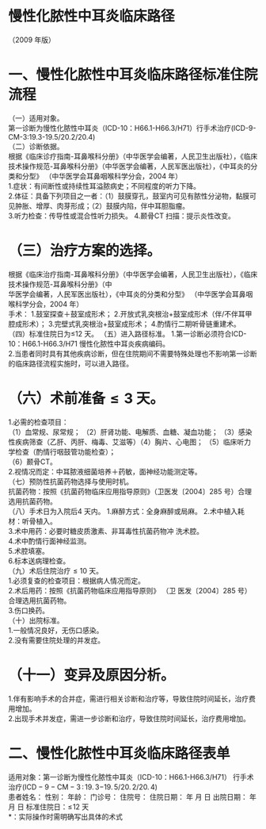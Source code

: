 # 慢性化脓性中耳炎临床路径  
（2009 年版）  
# 一、慢性化脓性中耳炎临床路径标准住院流程  
（一）适用对象。  
第一诊断为慢性化脓性中耳炎（ICD-10：H66.1-H66.3/H71）行手术治疗(ICD-9-CM-3:19.3-19.5/20.2/20.4)  
（二）诊断依据。  
根据《临床诊疗指南-耳鼻喉科分册》（中华医学会编著，人民卫生出版社），《临床技术操作规范-耳鼻喉科分册》（中华医学会编著，人民军医出版社），《中耳炎的分类和分型》 （中华医学会耳鼻咽喉科学分会，2004 年）  
1.症状：有间断性或持续性耳溢脓病史；不同程度的听力下降。  
2.体征：具备下列项目之一者：（1）鼓膜穿孔，鼓室内可见有脓性分泌物，黏膜可见肿胀、增厚、肉芽形成；（2）鼓膜内陷，伴中耳胆脂瘤。  
3.听力检查：传导性或混合性听力损失。 4.颞骨CT 扫描：提示炎性改变。  
# （三）治疗方案的选择。  
根据《临床治疗指南-耳鼻喉科分册》（中华医学会编著，人民卫生出版社），《临床技术操作规范-耳鼻喉科分册》（中  
华医学会编著，人民军医出版社），《中耳炎的分类和分型》 （中华医学会耳鼻咽喉科学分会，2004 年）  
手术： 1.鼓室探查＋鼓室成形术； 2.开放式乳突根治$+$鼓室成形术（伴/不伴耳甲腔成形术）； 3.完壁式乳突根治+鼓室成形术； 4.酌情行二期听骨链重建术。 （四）标准住院日为≤12 天。 （五）进入路径标准。 1.第一诊断必须符合ICD-10：H66.1-H66.3/H71 慢性化脓性中耳炎疾病编码。  
2.当患者同时具有其他疾病诊断，但在住院期间不需要特殊处理也不影响第一诊断的临床路径流程实施时，可以进入路径。  
# （六）术前准备${\leqslant}3$ 天。  
1.必需的检查项目：  
（1）血常规、尿常规； （2）肝肾功能、电解质、血糖、凝血功能； （3）感染性疾病筛查（乙肝、丙肝、梅毒、艾滋等）（4）胸片、心电图； （5）临床听力学检查（酌情行咽鼓管功能检查）；  
（6）颞骨CT。  
2.视情况而定：中耳脓液细菌培养＋药敏，面神经功能测定等。  
（七）预防性抗菌药物选择与使用时机。  
抗菌药物：按照《抗菌药物临床应用指导原则》（卫医发〔2004〕285 号）合理选用抗菌药物。  
（八）手术日为入院后4 天内。 1.麻醉方式：全身麻醉或局麻。 2.术中植入耗材：听骨植入。  
3.术中用药：必要时糖皮质激素、非耳毒性抗菌药物冲 洗术腔。  
4.术中酌情行面神经监测。  
5.术腔填塞。  
6.标本送病理检查。  
（九）术后住院治疗${\leqslant}10$ 天。  
1.必须复查的检查项目：根据病人情况而定。  
2.术后用药：按照《抗菌药物临床应用指导原则》 （卫 医发〔2004〕285 号）合理选用抗菌药物。  
3.伤口换药。  
（十）出院标准。  
1.一般情况良好，无伤口感染。  
2.没有需要住院处理的并发症。  
# （十一）变异及原因分析。  
1.伴有影响手术的合并症，需进行相关诊断和治疗等，导致住院时间延长，治疗费用增加。  
2.出现手术并发症，需进一步诊断和治疗，导致住院时间延长，治疗费用增加。  
# 二、慢性化脓性中耳炎临床路径表单  
适用对象：第一诊断为慢性化脓性中耳炎（ICD-10：H66.1-H66.3/H71） 行手术治疗$\mathrm{(ICD-9-CM-3\,{:}\,19.\,3\mathrm{-}19.\,5/20.\,2/20.\,4)}$  
患者姓名：           性别：    年龄：    门诊号：       住院号：       住院日期：   年  月  日 出院日期：   年  月   日    标准住院日：$\leqslant\!12$ 天  
\*：实际操作时需明确写出具体的术式  